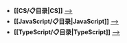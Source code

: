 - **[[CS/📋目录|CS]]**  [-->](./CS)
- **[[JavaScript/📋目录|JavaScript]]**  [-->](./JavaScript)
- **[[TypeScript/📋目录|TypeScript]]**  [-->](./TypeScript)
